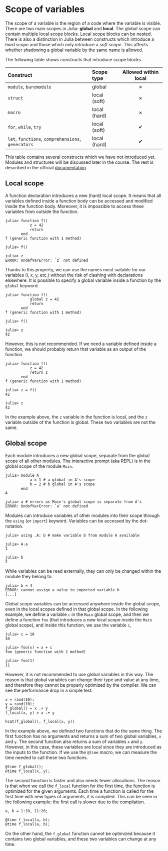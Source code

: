 # Scope of variables

The scope of a variable is the region of a code where the variable is visible. There are two main scopes in Julia: **global** and **local**. The global scope can contain multiple local scope blocks. Local scope blocks can be nested. There is also a distinction in Julia between constructs which introduce a *hard scope* and those which only introduce a *soft scope*. This affects whether shadowing a global variable by the same name is allowed.

The following table shows constructs that introduce scope blocks.

| Construct                                          | Scope type   | Allowed within local|
| :--                                                | :--          | :-:                 |
| `module`, `baremodule`                             | global       | ✗                   |
| `struct`                                           | local (soft) | ✗                   |
| `macro`                                            | local (hard) | ✗                   |
| `for`, `while`, `try`                              | local (soft) | ✔                   |
| `let`, `functions`, `comprehensions`, `generators` | local (hard) | ✔                   |

This table contains several constructs which we have not introduced yet. Modules and structures will be discussed later in the course. The rest is described in the official [documentation](https://docs.julialang.org/).

## Local scope

A function declaration introduces a new (hard) local scope. It means that all variables defined inside a function body can be accessed and modified inside the function body. Moreover, it is impossible to access these variables from outside the function.

```jldoctest local
julia> function f()
           z = 42
           return
       end
f (generic function with 1 method)

julia> f()

julia> z
ERROR: UndefVarError: `z` not defined
```

Thanks to this property, we can use the names most suitable for our variables (i, x, y, etc.) without the risk of clashing with declarations elsewhere. It is possible to specify a global variable inside a function by the `global` keyword.

```jldoctest
julia> function f()
           global z = 42
           return
       end
f (generic function with 1 method)

julia> f()

julia> z
42
```

However, this is not recommended.  If we need a variable defined inside a function, we should probably return that variable as an output of the function

```jldoctest
julia> function f()
           z = 42
           return z
       end
f (generic function with 1 method)

julia> z = f()
42

julia> z
42
```

In the example above, the `z` variable in the function is local, and the `z` variable outside of the function is global. These two variables are not the same.

## Global scope

Each module introduces a new global scope, separate from the global scope of all other modules. The interactive prompt (aka REPL) is in the global scope of the module `Main`.

```jldoctest global
julia> module A
           a = 1 # a global in A's scope
           b = 2 # b global in A's scope
       end
A

julia> a # errors as Main's global scope is separate from A's
ERROR: UndefVarError: `a` not defined
```

Modules can introduce variables of other modules into their scope through the `using` (or `import`)  keyword. Variables can be accessed by the dot-notation.

```jldoctest global
julia> using .A: b # make variable b from module A available

julia> A.a
1

julia> b
2
```

While variables can be read externally, they can only be changed within the module they belong to.

```jldoctest global
julia> b = 4
ERROR: cannot assign a value to imported variable b
[...]
```

Global scope variables can be accessed anywhere inside the global scope, even in the local scopes defined in that global scope. In the following example, we define a variable `c` in the `Main` global scope, and then we define a function `foo` (that introduces a new local scope inside the `Main` global scope), and inside this function, we use the variable `c`,

```jldoctest
julia> c = 10
10

julia> foo(x) = x + c
foo (generic function with 1 method)

julia> foo(1)
11
```

However, it is not recommended to use global variables in this way. The reason is that global variables can change their type and value at any time, and therefore they cannot be properly optimized by the compiler. We can see the performance drop in a simple test.

```@repl global_test
x = rand(10);
y = rand(10);
f_global() = x .+ y
f_local(x, y) = x .+ y

hcat(f_global(), f_local(x, y))
```

In the example above, we defined two functions that do the same thing. The first function has no arguments and returns a sum of two global variables, `x` and `y`. The second function also returns a sum of variables `x` and `y`. However, in this case, these variables are local since they are introduced as the inputs to the function. If we use the `@time` macro, we can measure the time needed to call these two functions.

```@repl global_test
@time f_global();
@time f_local(x, y);
```

The second function is faster and also needs fewer allocations. The reason is that when we call the `f_local` function for the first time, the function is optimized for the given arguments. Each time a function is called for the first time with new types of arguments, it is compiled. This can be seen in the following example: the first call is slower due to the compilation.

```@repl global_test
a, b = 1:10, 11:20;

@time f_local(a, b);
@time f_local(a, b);
```

On the other hand, the `f_global` function cannot be optimized because it contains two global variables, and these two variables can change at any time.
